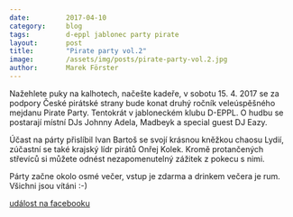 ```yaml
---
date:         2017-04-10
category:     blog
tags:         d-eppl jablonec party pirate
layout:       post
title:        "Pirate party vol.2" 
image:        /assets/img/posts/pirate-party-vol.2.jpg
author:       Marek Förster
---
```


Nažehlete puky na kalhotech, načešte kadeře, v sobotu 15. 4. 2017 se za podpory České pirátské strany bude konat druhý ročník veleúspěšného mejdanu Pirate Party. Tentokrát v jabloneckém klubu D-EPPL. O hudbu se postarají místní DJs Johnny Adela, Madbeyk a special guest DJ Eazy. 

Účast na párty přislíbil Ivan Bartoš se svojí krásnou kněžkou chaosu Lydií, zúčastní se také krajský lídr pirátů Onřej Kolek. Kromě protančených střevíců si můžete odnést nezapomenutelný zážitek z pokecu s nimi.

Párty začne okolo osmé večer, vstup je zdarma a drinkem večera je rum.
Všichni jsou vítáni :-)

[událost na facebooku](https://www.facebook.com/events/221587084987637/)